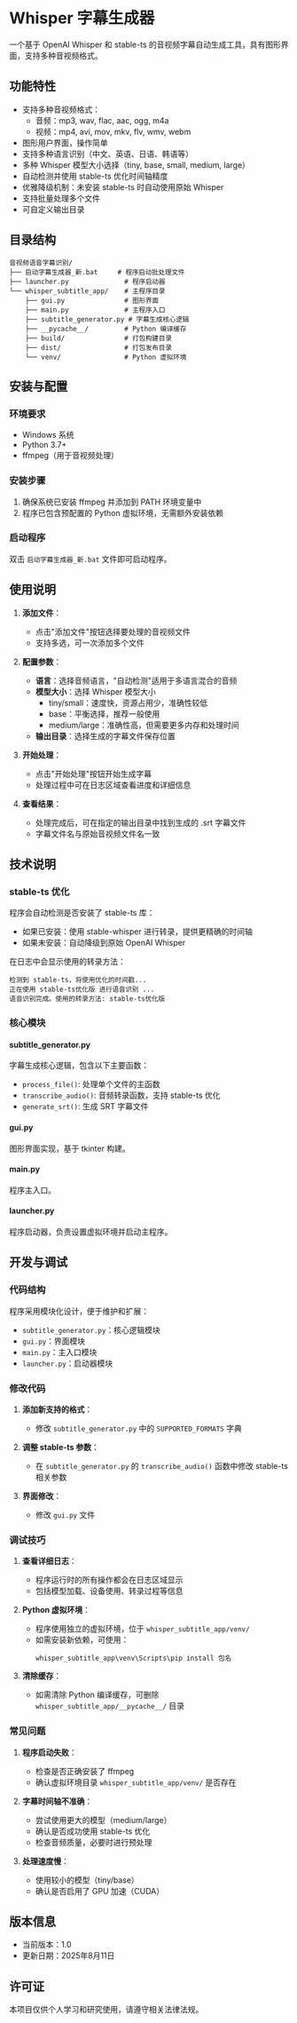 # Whisper 字幕生成器

一个基于 OpenAI Whisper 和 stable-ts 的音视频字幕自动生成工具，具有图形界面，支持多种音视频格式。

## 功能特性

- 支持多种音视频格式：
  - 音频：mp3, wav, flac, aac, ogg, m4a
  - 视频：mp4, avi, mov, mkv, flv, wmv, webm
- 图形用户界面，操作简单
- 支持多种语言识别（中文、英语、日语、韩语等）
- 多种 Whisper 模型大小选择（tiny, base, small, medium, large）
- 自动检测并使用 stable-ts 优化时间轴精度
- 优雅降级机制：未安装 stable-ts 时自动使用原始 Whisper
- 支持批量处理多个文件
- 可自定义输出目录

## 目录结构

```
音视频语音字幕识别/
├── 启动字幕生成器_新.bat     # 程序启动批处理文件
├── launcher.py              # 程序启动器
└── whisper_subtitle_app/    # 主程序目录
    ├── gui.py               # 图形界面
    ├── main.py              # 主程序入口
    ├── subtitle_generator.py # 字幕生成核心逻辑
    ├── __pycache__/         # Python 编译缓存
    ├── build/               # 打包构建目录
    ├── dist/                # 打包发布目录
    └── venv/                # Python 虚拟环境
```

## 安装与配置

### 环境要求

- Windows 系统
- Python 3.7+
- ffmpeg（用于音视频处理）

### 安装步骤

1. 确保系统已安装 ffmpeg 并添加到 PATH 环境变量中
2. 程序已包含预配置的 Python 虚拟环境，无需额外安装依赖

### 启动程序

双击 `启动字幕生成器_新.bat` 文件即可启动程序。

## 使用说明

1. **添加文件**：
   - 点击"添加文件"按钮选择要处理的音视频文件
   - 支持多选，可一次添加多个文件

2. **配置参数**：
   - **语言**：选择音频语言，"自动检测"适用于多语言混合的音频
   - **模型大小**：选择 Whisper 模型大小
     - tiny/small：速度快，资源占用少，准确性较低
     - base：平衡选择，推荐一般使用
     - medium/large：准确性高，但需要更多内存和处理时间
   - **输出目录**：选择生成的字幕文件保存位置

3. **开始处理**：
   - 点击"开始处理"按钮开始生成字幕
   - 处理过程中可在日志区域查看进度和详细信息

4. **查看结果**：
   - 处理完成后，可在指定的输出目录中找到生成的 .srt 字幕文件
   - 字幕文件名与原始音视频文件名一致

## 技术说明

### stable-ts 优化

程序会自动检测是否安装了 stable-ts 库：
- 如果已安装：使用 stable-whisper 进行转录，提供更精确的时间轴
- 如果未安装：自动降级到原始 OpenAI Whisper

在日志中会显示使用的转录方法：
```
检测到 stable-ts，将使用优化的时间戳...
正在使用 stable-ts优化版 进行语音识别 ...
语音识别完成。使用的转录方法: stable-ts优化版
```

### 核心模块

#### subtitle_generator.py
字幕生成核心逻辑，包含以下主要函数：
- `process_file()`: 处理单个文件的主函数
- `transcribe_audio()`: 音频转录函数，支持 stable-ts 优化
- `generate_srt()`: 生成 SRT 字幕文件

#### gui.py
图形界面实现，基于 tkinter 构建。

#### main.py
程序主入口。

#### launcher.py
程序启动器，负责设置虚拟环境并启动主程序。

## 开发与调试

### 代码结构

程序采用模块化设计，便于维护和扩展：
- `subtitle_generator.py`：核心逻辑模块
- `gui.py`：界面模块
- `main.py`：主入口模块
- `launcher.py`：启动器模块

### 修改代码

1. **添加新支持的格式**：
   - 修改 `subtitle_generator.py` 中的 `SUPPORTED_FORMATS` 字典

2. **调整 stable-ts 参数**：
   - 在 `subtitle_generator.py` 的 `transcribe_audio()` 函数中修改 stable-ts 相关参数

3. **界面修改**：
   - 修改 `gui.py` 文件

### 调试技巧

1. **查看详细日志**：
   - 程序运行时的所有操作都会在日志区域显示
   - 包括模型加载、设备使用、转录过程等信息

2. **Python 虚拟环境**：
   - 程序使用独立的虚拟环境，位于 `whisper_subtitle_app/venv/`
   - 如需安装新依赖，可使用：
     ```
     whisper_subtitle_app\venv\Scripts\pip install 包名
     ```

3. **清除缓存**：
   - 如需清除 Python 编译缓存，可删除 `whisper_subtitle_app/__pycache__/` 目录

### 常见问题

1. **程序启动失败**：
   - 检查是否正确安装了 ffmpeg
   - 确认虚拟环境目录 `whisper_subtitle_app/venv/` 是否存在

2. **字幕时间轴不准确**：
   - 尝试使用更大的模型（medium/large）
   - 确认是否成功使用 stable-ts 优化
   - 检查音频质量，必要时进行预处理

3. **处理速度慢**：
   - 使用较小的模型（tiny/base）
   - 确认是否启用了 GPU 加速（CUDA）

## 版本信息

- 当前版本：1.0
- 更新日期：2025年8月11日

## 许可证

本项目仅供个人学习和研究使用，请遵守相关法律法规。